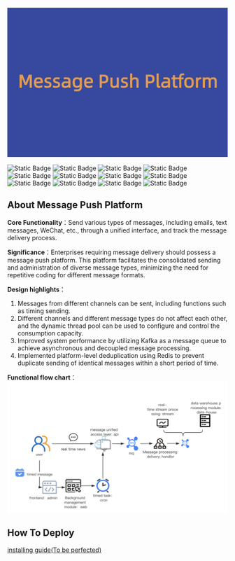 
![](austin-master/doc/images/title.jpeg)

<p align="center">

![Static Badge](https://img.shields.io/badge/Java-orange)
![Static Badge](https://img.shields.io/badge/SpringBoot-red)
![Static Badge](https://img.shields.io/badge/MySQL-orange)
![Static Badge](https://img.shields.io/badge/maven-red)
![Static Badge](https://img.shields.io/badge/Cache-Redis-blue)
![Static Badge](https://img.shields.io/badge/Message%20queue-kafka-blue)
![Static Badge](https://img.shields.io/badge/Timed%20task-xxljob-blue)
![Static Badge](https://img.shields.io/badge/Log%20collection-Graylog-blue)
![Static Badge](https://img.shields.io/badge/Distributed%20Computing%20Engine-Flink-blue)
![Static Badge](https://img.shields.io/badge/Monitor-%20Prometheus%20%26%20Grafana-blue)
![Static Badge](https://img.shields.io/badge/Deploy-%20Docker-blue)
![Static Badge](https://img.shields.io/badge/Frontend%20Page-amis-blue)
</p>

## About Message Push Platform

**Core Functionality**：Send various types of messages, including emails, text messages, WeChat, etc., through a unified interface, and track the message delivery process.

**Significance**：Enterprises requiring message 
delivery should possess a message push platform. This platform facilitates the consolidated sending and administration of diverse message types, minimizing the need for repetitive coding for different message formats.

**Design highlights**：
1. Messages from different channels can be sent, including functions such as timing sending.
2. Different channels and different message types do not affect each other, and the dynamic thread pool can be used to configure and control the consumption capacity.
3. Improved system performance by utilizing Kafka as a message queue to achieve asynchronous and decoupled message processing.
4. Implemented platform-level deduplication using Redis to prevent duplicate sending of identical messages within a short period of time.

**Functional flow chart**：
![](austin-master/doc/images/mpp-flowchart.png)

## How To Deploy
[installing guide(To be perfected)](austin-master/doc/INSTALL.md)

